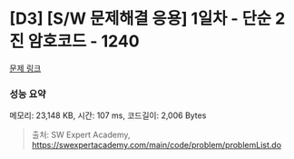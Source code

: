 # [D3] [S/W 문제해결 응용] 1일차 - 단순 2진 암호코드 - 1240 

[문제 링크](https://swexpertacademy.com/main/code/problem/problemDetail.do?contestProbId=AV15FZuqAL4CFAYD) 

### 성능 요약

메모리: 23,148 KB, 시간: 107 ms, 코드길이: 2,006 Bytes



> 출처: SW Expert Academy, https://swexpertacademy.com/main/code/problem/problemList.do